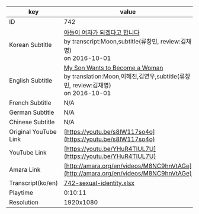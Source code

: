 |  key  |  value  |
|-------|---------|
| ID            | 742 |
| Korean Subtitle | [아들이 여자가 되겠다고 합니다](https://github.com/jungtosociety/dharma-qna/raw/master/sub/742/ko-742-sexual-identity.sbv)<br>by transcript:Moon,subtitle(류창민, review:김재명)<br>on 2016-10-01<br>|
| English Subtitle | [My Son Wants to Become a Woman](https://github.com/jungtosociety/dharma-qna/raw/master/sub/742/en-742-sexual-identity.sbv)<br>by translation:Moon,이혜진,김연우,subtitle(류창민, review:김재명)<br>on 2016-10-01<br>|
| French Subtitle | N/A |
| German Subtitle | N/A |
| Chinese Subtitle | N/A |
| Original YouTube Link  | [https://youtu.be/s8IW117so4o](https://youtu.be/s8IW117so4o) |
| YouTube Link  | [https://youtu.be/YHuR4TIUL7U](https://youtu.be/YHuR4TIUL7U) |
| Amara Link    | [http://amara.org/en/videos/M8NC9hnVtAGe](http://amara.org/en/videos/M8NC9hnVtAGe) |
| Transcript(ko/en) | [742-sexual-identity.xlsx](https://github.com/jungtosociety/dharma-qna/raw/master/sub/742/742-sexual-identity.xlsx) |
| Playtime | 0:10:11 |
| Resolution | 1920x1080|
